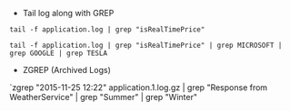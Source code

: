 
  - Tail log along with GREP

  `tail -f application.log | grep "isRealTimePrice"`

  `tail -f application.log | grep "isRealTimePrice" | grep MICROSOFT | grep GOOGLE | grep TESLA`

  - ZGREP (Archived Logs)

  `zgrep "2015-11-25 12:22" application.1.log.gz | grep "Response from WeatherService" | grep "Summer" | grep "Winter"
  
 
  
